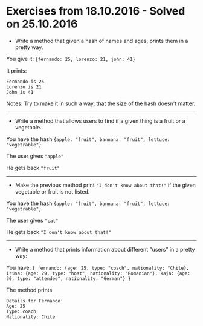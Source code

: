 # Exercises from 18.10.2016 - Solved on 25.10.2016

- Write a method that given a hash of names and ages, prints them in a pretty way.

You give it: `{fernando: 25, lorenzo: 21, john: 41}`

It prints:

    Fernando is 25
    Lorenzo is 21
    John is 41

Notes: Try to make it in such a way, that the size of the hash doesn't matter.

___

- Write a method that allows users to find if a given thing is a fruit or a vegetable.

You have the hash `{apple: "fruit", bannana: "fruit", lettuce: "vegetrable"}`

The user gives `"apple"`

He gets back `"fruit"`

___

- Make the previous method print `"I don't know about that!"` if the given vegetable or fruit is not listed.

You have the hash `{apple: "fruit", bannana: "fruit", lettuce: "vegetrable"}`

The user gives `"cat"`

He gets back `"I don't know about that!"`

___

- Write a method that prints information about different "users" in a pretty way:

You have: `{ fernando: {age: 25, type: "coach", nationality: "Chile}, Irina: {age: 29, type: "host", nationality: "Romanian"}, kaja: {age: 30, type: "attendee", nationality: "German"} }`

The method prints:

    Details for Fernando:
    Age: 25
    Type: coach
    Nationality: Chile
